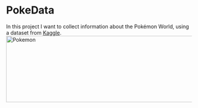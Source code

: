 <h1>PokeData</h1>

<p> In this project I want to collect information about the Pokémon World, using a dataset from <a href="https://www.kaggle.com/abcsds/pokemon" target="_blank" rel="external">Kaggle</a>.
  
  <img src="https://upload.wikimedia.org/wikipedia/commons/thumb/9/98/International_Pok%C3%A9mon_logo.svg/1200px-International_Pok%C3%A9mon_logo.svg.png" alt="Pokemon" width="570"  height="181">
